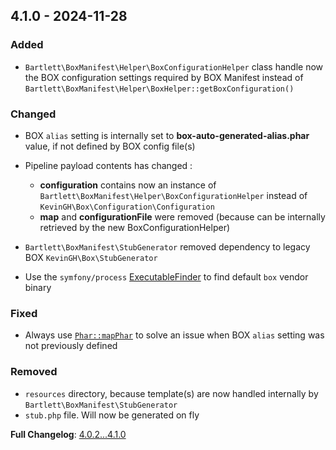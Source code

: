 
## 4.1.0 - 2024-11-28

### Added

- `Bartlett\BoxManifest\Helper\BoxConfigurationHelper` class handle now the BOX configuration settings
  required by BOX Manifest instead of `Bartlett\BoxManifest\Helper\BoxHelper::getBoxConfiguration()`

### Changed

- BOX `alias` setting is internally set to **box-auto-generated-alias.phar** value, if not defined by BOX config file(s)

- Pipeline payload contents has changed :
  - **configuration** contains now an instance of `Bartlett\BoxManifest\Helper\BoxConfigurationHelper` instead of `KevinGH\Box\Configuration\Configuration`
  - **map** and **configurationFile** were removed (because can be internally retrieved by the new BoxConfigurationHelper)

- `Bartlett\BoxManifest\StubGenerator` removed dependency to legacy BOX `KevinGH\Box\StubGenerator`

- Use the `symfony/process` [ExecutableFinder](https://symfony.com/doc/current/components/process.html#finding-an-executable) to find default `box` vendor binary

### Fixed

- Always use [`Phar::mapPhar`](https://www.php.net/manual/en/phar.mapphar.php) to solve an issue when BOX `alias` setting was not previously defined

### Removed

- `resources` directory, because template(s) are now handled internally by `Bartlett\BoxManifest\StubGenerator`
- `stub.php` file. Will now be generated on fly

**Full Changelog**: [4.0.2...4.1.0](https://github.com/llaville/box-manifest/compare/4.0.2...4.1.0)
